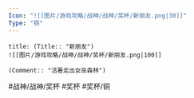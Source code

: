 ```yaml
---
Icon: "![[图片/游戏攻略/战神/战神/奖杯/新朋友.png|30]]"
Type: "铜"
---
```

```ad-common-bronze-trophy
title: (Title:: "新朋友")
![[图片/游戏攻略/战神/战神/奖杯/新朋友.png|100]]

(Comment:: "活著走出女巫森林")
```

#战神/战神/奖杯 #奖杯 #奖杯/铜
